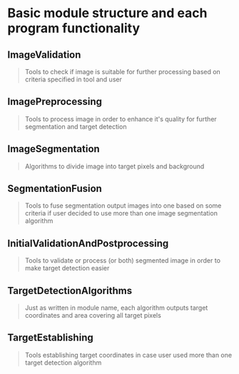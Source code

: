 # Basic module structure and each program functionality

## ImageValidation
> Tools to check if image is suitable for further processing based on criteria specified
> in tool and user

## ImagePreprocessing
> Tools to process image in order to enhance it's quality for further segmentation
> and target detection

## ImageSegmentation
> Algorithms to divide image into target pixels and background

## SegmentationFusion
> Tools to fuse segmentation output images into one based on some criteria if user decided
> to use more than one image segmentation algorithm

## InitialValidationAndPostprocessing
> Tools to validate or process (or both) segmented image in order to make target
> detection easier

## TargetDetectionAlgorithms
> Just as written in module name, each algorithm outputs target coordinates and area
> covering all target pixels

## TargetEstablishing
> Tools establishing target coordinates in case user used more than one target detection
> algorithm